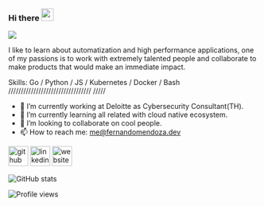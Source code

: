 ### Hi there <img src="https://media.giphy.com/media/hvRJCLFzcasrR4ia7z/giphy.gif" width="25px">

![](https://i.pinimg.com/originals/a1/9d/14/a19d149acd516549f0a2ac035b88cd35.gif)

I like to learn about automatization and high performance applications, one of my passions is to work with extremely talented people and collaborate to make products that would make an immediate impact.

Skills: Go / Python / JS / Kubernetes / Docker / Bash /////////////////////////////////
/////

- 🔭 I’m currently working at Deloitte as Cybersecurity Consultant(TH).
- 🌱 I’m currently learning all related with cloud native ecosystem.
- 👯 I’m looking to collaborate on cool people.
- 📫 How to reach me: me@fernandomendoza.dev

[<img src='https://cdn.jsdelivr.net/npm/simple-icons@3.0.1/icons/github.svg' alt='github' height='40'>](https://github.com/fernando-mendoza) [<img src='https://cdn.jsdelivr.net/npm/simple-icons@3.0.1/icons/linkedin.svg' alt='linkedin' height='40'>](https://www.linkedin.com/in/fernando-mendoza-0b438b1a6/) [<img src='https://cdn.jsdelivr.net/npm/simple-icons@3.0.1/icons/icloud.svg' alt='website' height='40'>](https://fernandomendoza.dev)

![GitHub stats](https://github-readme-stats.vercel.app/api?username=fernando-mendoza&show_icons=true)

![Profile views](https://gpvc.arturio.dev/fernando-mendoza)

